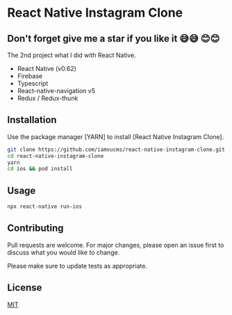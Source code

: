 
# React Native Instagram Clone

## Don't forget give me a star if you like it 😅😅 😊😊

The 2nd project what I did with React Native.

- React Native (v0.62)
- Firebase
- Typescript
- React-native-navigation v5
- Redux / Redux-thunk
## Installation

Use the package manager [YARN] to install [React Native Instagram Clone].

```bash
git clone https://github.com/iamvucms/react-native-instagram-clone.git
cd react-native-instagram-clone
yarn
cd ios && pod install
```

## Usage

```bash
npx react-native run-ios

```

## Contributing
Pull requests are welcome. For major changes, please open an issue first to discuss what you would like to change.

Please make sure to update tests as appropriate.

## License
[MIT](https://choosealicense.com/licenses/mit/)
